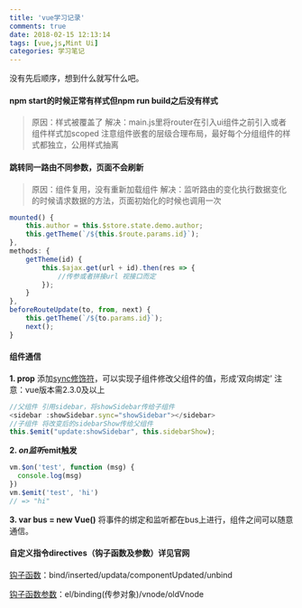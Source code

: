 ```yaml
---
title: 'vue学习记录'
comments: true
date: 2018-02-15 12:13:14
tags: [vue,js,Mint Ui]
categories: 学习笔记
---
```


没有先后顺序，想到什么就写什么吧。

#### npm start的时候正常有样式但npm run build之后没有样式

> 原因：样式被覆盖了
> 解决：main.js里将router在引入ui组件之前引入或者组件样式加scoped
> 注意组件嵌套的层级合理布局，最好每个分组组件的样式都独立，公用样式抽离

#### 跳转同一路由不同参数，页面不会刷新

> 原因：组件复用，没有重新加载组件
> 解决：监听路由的变化执行数据变化的时候请求数据的方法，页面初始化的时候也调用一次

```javascript
mounted() {
    this.author = this.$store.state.demo.author;
    this.getTheme(`/${this.$route.params.id}`);
},
methods: {
    getTheme(id) {
        this.$ajax.get(url + id).then(res => {
            //传参或者拼接url 视接口而定
        });
    }
},
beforeRouteUpdate(to, from, next) {
    this.getTheme(`/${to.params.id}`);
    next();
}
```
<!--more-->
#### 组件通信

**1. prop**
添加[sync修饰符](https://cn.vuejs.org/v2/guide/components.html#sync-修饰符)，可以实现子组件修改父组件的值，形成‘双向绑定’
注意：vue版本需2.3.0及以上
```javascript
//父组件 引用sidebar，将showSidebar传给子组件
<sidebar :showSidebar.sync="showSidebar"></sidebar>
//子组件 将改变后的sidebarShow传给父组件
this.$emit("update:showSidebar", this.sidebarShow);
```
**2. $on监听$emit触发**
```javascript
vm.$on('test', function (msg) {
  console.log(msg)
})
vm.$emit('test', 'hi')
// => "hi"
```
**3. var bus = new Vue()**
将事件的绑定和监听都在bus上进行，组件之间可以随意通信。
#### 自定义指令directives（钩子函数及参数）详见官网
 
[钩子函数](https://cn.vuejs.org/v2/guide/custom-directive.html#钩子函数)：bind/inserted/updata/componentUpdated/unbind

[钩子函数参数](https://cn.vuejs.org/v2/guide/custom-directive.html#钩子函数参数)：el/binding(传参对象)/vnode/oldVnode

